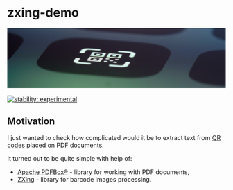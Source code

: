 # zxing-demo

[![featured.jpg](featured.jpg)](https://unsplash.com/photos/black-and-white-remote-control--qUp3bejuzs)

[![stability: experimental](https://masterminds.github.io/stability/experimental.svg)](https://masterminds.github.io/stability/experimental.html)

## Motivation

I just wanted to check how complicated would it be to extract text from
[QR codes](https://en.wikipedia.org/wiki/QR_code) placed on PDF documents.

It turned out to be quite simple with help of:
 - [Apache PDFBox®](https://pdfbox.apache.org/) - library for working with PDF documents,
 - [ZXing](https://github.com/zxing/zxing) - library for barcode images processing.
